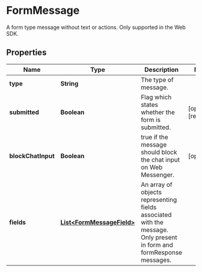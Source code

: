 

# FormMessage

A form type message without text or actions. Only supported in the Web SDK.

## Properties

| Name | Type | Description | Notes |
|------------ | ------------- | ------------- | -------------|
|**type** | **String** | The type of message. |  |
|**submitted** | **Boolean** | Flag which states whether the form is submitted. |  [optional] [readonly] |
|**blockChatInput** | **Boolean** | true if the message should block the chat input on Web Messenger. |  [optional] |
|**fields** | [**List&lt;FormMessageField&gt;**](FormMessageField.md) | An array of objects representing fields associated with the message. Only present in form and formResponse messages. |  |



